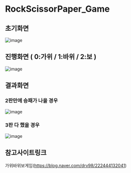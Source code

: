 # RockScissorPaper_Game

## 초기화면
![image](https://user-images.githubusercontent.com/108244911/180695030-05b83050-50be-43df-b9c7-a31ab6d91819.png)


## 진행화면 ( 0:가위 / 1:바위 / 2:보 )
![image](https://user-images.githubusercontent.com/108244911/180695098-69b7b3f8-ce5d-4ade-b3ef-f74754e57ec7.png)


## 결과화면
### 2판만에 승패가 나올 경우 </br>
![image](https://user-images.githubusercontent.com/108244911/180694904-9b353844-69c3-4952-bbda-471f2cc213cc.png)

### 3판 다 했을 경우 </br>
![image](https://user-images.githubusercontent.com/108244911/180694999-b0258d22-0693-42aa-ac45-1380675cbabd.png)


## 참고사이트링크
가위바위보게임(https://blog.naver.com/drv98/222444132041)
